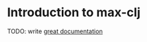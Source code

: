 # Introduction to max-clj

TODO: write [great documentation](http://jacobian.org/writing/great-documentation/what-to-write/)
